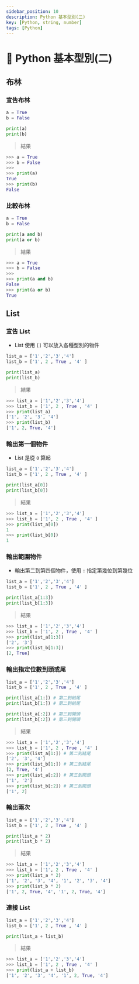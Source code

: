 ```yaml
---
sidebar_position: 10
description: Python 基本型別(二)
key: [Python, string, number]
tags: [Python]
---
```


# 🐍 Python 基本型別(二)

## 布林

### 宣告布林

```py
a = True
b = False

print(a)
print(b)
```

> 結果

```py
>>> a = True
>>> b = False
>>>
>>> print(a)
True
>>> print(b)
False
```

### 比較布林

```py
a = True
b = False

print(a and b)
print(a or b)
```

> 結果

```py
>>> a = True
>>> b = False
>>>
>>> print(a and b)
False
>>> print(a or b)
True
```

## List

### 宣告 List

- List 使用 `[]` 可以放入各種型別的物件

```py
list_a = ['1','2','3','4']
list_b = ['1', 2 , True , '4' ]

print(list_a)
print(list_b)
```

> 結果

```py
>>> list_a = ['1','2','3','4']
>>> list_b = ['1', 2 , True , '4' ]
>>> print(list_a)
['1', '2', '3', '4']
>>> print(list_b)
['1', 2, True, '4']
```

### 輸出第一個物件

- List 是從 `0` 算起

```py
list_a = ['1','2','3','4']
list_b = ['1', 2 , True , '4' ]

print(list_a[0])
print(list_b[0])
```

> 結果

```py
>>> list_a = ['1','2','3','4']
>>> list_b = ['1', 2 , True , '4' ]
>>> print(list_a[0])
1
>>> print(list_b[0])
1
```

### 輸出範圍物件

- 輸出第二到第四個物件，使用 `:` 指定第幾位到第幾位

```py
list_a = ['1','2','3','4']
list_b = ['1', 2 , True , '4' ]

print(list_a[1:3])
print(list_b[1:3])
```

> 結果

```py
>>> list_a = ['1','2','3','4']
>>> list_b = ['1', 2 , True , '4' ]
>>> print(list_a[1:3])
['2', '3']
>>> print(list_b[1:3])
[2, True]
```

### 輸出指定位數到頭或尾

```py
list_a = ['1','2','3','4']
list_b = ['1', 2 , True , '4' ]

print(list_a[1:]) # 第二到結尾
print(list_b[1:]) # 第二到結尾

print(list_a[:2]) # 第三到開頭
print(list_b[:2]) # 第三到開頭
```

> 結果

```py
>>> list_a = ['1','2','3','4']
>>> list_b = ['1', 2 , True , '4' ]
>>> print(list_a[1:]) # 第二到結尾
['2', '3', '4']
>>> print(list_b[1:]) # 第二到結尾
[2, True, '4']
>>> print(list_a[:2]) # 第三到開頭
['1', '2']
>>> print(list_b[:2]) # 第三到開頭
['1', 2]
```

### 輸出兩次

```py
list_a = ['1','2','3','4']
list_b = ['1', 2 , True , '4' ]

print(list_a * 2) 
print(list_b * 2)
```

> 結果

```py
>>> list_a = ['1','2','3','4']
>>> list_b = ['1', 2 , True , '4' ]
>>> print(list_a * 2)
['1', '2', '3', '4', '1', '2', '3', '4']
>>> print(list_b * 2)
['1', 2, True, '4', '1', 2, True, '4']
```

### 連接 List

```py
list_a = ['1','2','3','4']
list_b = ['1', 2 , True , '4' ]

print(list_a + list_b)
```

> 結果

```py
>>> list_a = ['1','2','3','4']
>>> list_b = ['1', 2 , True , '4' ]
>>> print(list_a + list_b)
['1', '2', '3', '4', '1', 2, True, '4']
```
